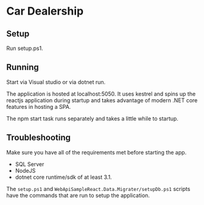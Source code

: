 # Car Dealership

## Setup

Run setup.ps1.

## Running 

Start via Visual studio or via dotnet run.  

The application is hosted at localhost:5050.  It uses kestrel and spins up the reactjs application during startup and takes advantage of modern .NET core features in hosting a SPA.

The npm start task runs separately and takes a little while to startup.

## Troubleshooting

Make sure you have all of the requirements met before starting the app.

- SQL Server
- NodeJS
- dotnet core runtime/sdk of at least 3.1.

The `setup.ps1` and `WebApiSampleReact.Data.Migrater/setupDb.ps1` scripts have the commands that are run to setup the application.

